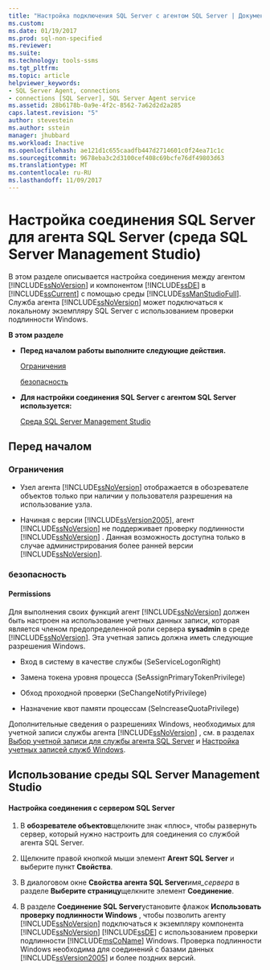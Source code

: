 ```yaml
---
title: "Настройка подключения SQL Server с агентом SQL Server | Документация Майкрософт"
ms.custom: 
ms.date: 01/19/2017
ms.prod: sql-non-specified
ms.reviewer: 
ms.suite: 
ms.technology: tools-ssms
ms.tgt_pltfrm: 
ms.topic: article
helpviewer_keywords:
- SQL Server Agent, connections
- connections [SQL Server], SQL Server Agent service
ms.assetid: 28b6178b-0a9e-4f2c-8562-7a62d2d2a285
caps.latest.revision: "5"
author: stevestein
ms.author: sstein
manager: jhubbard
ms.workload: Inactive
ms.openlocfilehash: ae121d1c655caadfb447d2714601c0f24ea71c1c
ms.sourcegitcommit: 9678eba3c2d3100cef408c69bcfe76df49803d63
ms.translationtype: MT
ms.contentlocale: ru-RU
ms.lasthandoff: 11/09/2017
---
```

# <a name="set-the-sql-server-connection-for-the-sql-server-agent-service-sql-server-management-studio"></a>Настройка соединения SQL Server для агента SQL Server (среда SQL Server Management Studio)
В этом разделе описывается настройка соединения между агентом [!INCLUDE[ssNoVersion](../../includes/ssnoversion_md.md)] и компонентом [!INCLUDE[ssDE](../../includes/ssde_md.md)] в [!INCLUDE[ssCurrent](../../includes/sscurrent_md.md)] с помощью среды [!INCLUDE[ssManStudioFull](../../includes/ssmanstudiofull_md.md)]. Служба агента [!INCLUDE[ssNoVersion](../../includes/ssnoversion_md.md)] может подключаться к локальному экземпляру SQL Server с использованием проверки подлинности Windows.  
  
**В этом разделе**  
  
-   **Перед началом работы выполните следующие действия.**  
  
    [Ограничения](#Restrictions)  
  
    [безопасность](#Security)  
  
-   **Для настройки соединения SQL Server с агентом SQL Server используется:**  
  
    [Среда SQL Server Management Studio](#SSMSProcedure)  
  
## <a name="BeforeYouBegin"></a>Перед началом  
  
### <a name="Restrictions"></a>Ограничения  
  
-   Узел агента [!INCLUDE[ssNoVersion](../../includes/ssnoversion_md.md)] отображается в обозревателе объектов только при наличии у пользователя разрешения на использование узла.  
  
-   Начиная с версии [!INCLUDE[ssVersion2005](../../includes/ssversion2005_md.md)], агент [!INCLUDE[ssNoVersion](../../includes/ssnoversion_md.md)] не поддерживает проверку подлинности [!INCLUDE[ssNoVersion](../../includes/ssnoversion_md.md)] . Данная возможность доступна только в случае администрирования более ранней версии [!INCLUDE[ssNoVersion](../../includes/ssnoversion_md.md)].  
  
### <a name="Security"></a>безопасность  
  
#### <a name="Permissions"></a>Permissions  
Для выполнения своих функций агент [!INCLUDE[ssNoVersion](../../includes/ssnoversion_md.md)] должен быть настроен на использование учетных данных записи, которая является членом предопределенной роли сервера **sysadmin** в среде [!INCLUDE[ssNoVersion](../../includes/ssnoversion_md.md)]. Эта учетная запись должна иметь следующие разрешения Windows.  
  
-   Вход в систему в качестве службы (SeServiceLogonRight)  
  
-   Замена токена уровня процесса (SeAssignPrimaryTokenPrivilege)  
  
-   Обход проходной проверки (SeChangeNotifyPrivilege)  
  
-   Назначение квот памяти процессам (SeIncreaseQuotaPrivilege)  
  
Дополнительные сведения о разрешениях Windows, необходимых для учетной записи службы агента [!INCLUDE[ssNoVersion](../../includes/ssnoversion_md.md)] , см. в разделах [Выбор учетной записи для службы агента SQL Server](../../ssms/agent/select-an-account-for-the-sql-server-agent-service.md) и [Настройка учетных записей служб Windows](http://msdn.microsoft.com/en-us/309b9dac-0b3a-4617-85ef-c4519ce9d014).  
  
## <a name="SSMSProcedure"></a>Использование среды SQL Server Management Studio  
  
#### <a name="to-set-the-sql-server-connection"></a>Настройка соединения с сервером SQL Server  
  
1.  В **обозревателе объектов**щелкните знак «плюс», чтобы развернуть сервер, который нужно настроить для соединения со службой агента SQL Server.  
  
2.  Щелкните правой кнопкой мыши элемент **Агент SQL Server** и выберите пункт **Свойства**.  
  
3.  В диалоговом окне **Свойства агента SQL Server***имя_сервера* в разделе **Выберите страницу**щелкните элемент **Соединение**.  
  
4.  В разделе **Соединение SQL Server**установите флажок **Использовать проверку подлинности Windows** , чтобы позволить агенту [!INCLUDE[ssNoVersion](../../includes/ssnoversion_md.md)] подключаться к экземпляру компонента [!INCLUDE[ssNoVersion](../../includes/ssnoversion_md.md)] [!INCLUDE[ssDE](../../includes/ssde_md.md)] с использованием проверки подлинности [!INCLUDE[msCoName](../../includes/msconame_md.md)] Windows. Проверка подлинности Windows необходима для соединений с базами данных [!INCLUDE[ssVersion2005](../../includes/ssversion2005_md.md)] и более поздних версий.  
  
